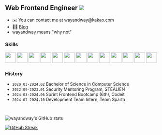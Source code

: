## Web Frontend Engineer   <a href="https://hits.seeyoufarm.com"><img src="https://hits.seeyoufarm.com/api/count/incr/badge.svg?url=https%3A%2F%2Fgithub.com%2Fgjbae1212%2Fwayandway&count_bg=%23FFFFFF&title_bg=%23FFFFFF&icon=&icon_color=%23E7E7E7&title=hits&edge_flat=false"/></a>

- ✉️ You can contact me at wayandway@kakao.com
- ✍🏻 [Blog](https://velog.io/@wayandway)
- wayandway means "why not"


### Skills
<img src='https://github.com/user-attachments/assets/b5fb145f-d870-46b6-b015-05131dc93206' width=35/>
<img src='https://github.com/user-attachments/assets/c14780aa-3bfd-484d-8a6a-ebee0b49e8d7' width=35/>
<img src='https://github.com/user-attachments/assets/bf6d7b2e-455e-4332-ba2f-fc0b9f4f76d9' width=35/>
<img src='https://github.com/user-attachments/assets/046bc226-d396-401d-b3a8-b4422884437c' width=35/>
<img src='https://github.com/user-attachments/assets/b96f9328-b184-445e-87eb-9d69cf236b5e' width=35/>
<img src='https://github.com/user-attachments/assets/385e0e43-e821-4f0c-a4f7-d1e3e853510c' width=35/>
<img src='https://github.com/user-attachments/assets/6f2c4565-2cb6-480d-83fe-b7ee7fecd671' width=35/>
<img src='https://github.com/user-attachments/assets/605e9e76-1a4c-4ae7-b88f-8e2754915929' width=35/>
<img src='https://github.com/user-attachments/assets/d7954cec-8970-4598-87e3-8f1a5bbf6a23' width=35/>
<img src='https://github.com/user-attachments/assets/1f8f735d-3dbb-49b9-a8d4-340f304ad86c' width=35/>
<img src='https://github.com/user-attachments/assets/81307ca5-34a9-4fb6-bbef-c028f1562ec5' width=35/>
<img src='https://github.com/user-attachments/assets/cb5ca702-837e-4f9d-a4e1-f1ae3e5a9ba7' width=35/>
<img src='https://github.com/user-attachments/assets/eda46a79-1129-43a1-93b8-7ec8b6b12ff7' width=35/>

### History
- `2020.03-2024.02` Bachelor of Science in Computer Science
- `2022.09-2023.01` Security Mentoring Program, STEALIEN
- `2024.03-2024.06` Sprint Frontend Bootcamp (6th), Codeit
- `2024.07-2024.10` Development Team Intern, Team Sparta

<br/>

![wayandway's GitHub stats](https://github-readme-stats.vercel.app/api?username=wayandway&show_icons=true&theme=light)   

[![GitHub Streak](https://streak-stats.demolab.com?user=wayandway&theme=transparent&border_radius=1&card_width=500&card_height=170)](https://git.io/streak-stats)


